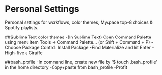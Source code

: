 # Personal Settings

Personal settings for workflows, color themes, Myspace top-8 choices & Spotify playlists.

##Sublime Text color themes
        -(In Sublime Text) Open Command Palette using menu item Tools -> Command Palette... (or Shift + Command + P)
        -Choose Package Control: Install Package
        -Find Materialize and hit Enter
        -High-five a Giraffe 

##bash_profile
        -In command line, create new file by '$ touch .bash_profile' in the home directory
        -Copy+paste from bash_profile
        -Profit
